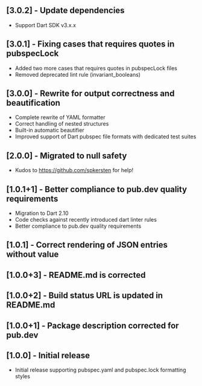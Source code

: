 ## [3.0.2] - Update dependencies
* Support Dart SDK v3.x.x

## [3.0.1] - Fixing cases that requires quotes in pubspecLock
* Added two more cases that requires quotes in pubspecLock files
* Removed deprecated lint rule (invariant_booleans)

## [3.0.0] - Rewrite for output correctness and beautification
* Complete rewrite of YAML formatter
* Correct handling of nested structures
* Built-in automatic beautifier
* Improved support of Dart pubspec file formats with dedicated test suites

## [2.0.0] - Migrated to null safety
* Kudos to https://github.com/spkersten for help!

## [1.0.1+1] - Better compliance to pub.dev quality requirements
* Migration to Dart 2.10
* Code checks against recently introduced dart linter rules
* Better compliance to pub.dev quality requirements

## [1.0.1] - Correct rendering of JSON entries without value
## [1.0.0+3] - README.md is corrected
## [1.0.0+2] - Build status URL is updated in README.md
## [1.0.0+1] - Package description corrected for pub.dev

## [1.0.0] - Initial release
* Initial release supporting pubspec.yaml and pubspec.lock formatting styles
